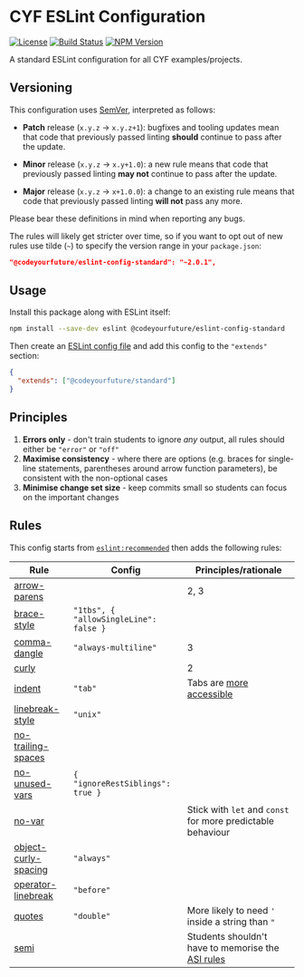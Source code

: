 # CYF ESLint Configuration

[![License](https://img.shields.io/npm/l/@codeyourfuture/eslint-config-standard.svg)](https://github.com/CodeYourFuture/eslint-config-standard/blob/master/LICENSE)
[![Build Status](https://travis-ci.org/CodeYourFuture/eslint-config-standard.svg?branch=master)](https://travis-ci.org/CodeYourFuture/eslint-config-standard)
[![NPM Version](https://img.shields.io/npm/v/@codeyourfuture/eslint-config-standard.svg)](https://www.npmjs.com/package/@codeyourfuture/eslint-config-standard)

A standard ESLint configuration for all CYF examples/projects.

## Versioning

This configuration uses [SemVer], interpreted as follows:

  - **Patch** release (`x.y.z` -> `x.y.z+1`): bugfixes and tooling updates mean that code that previously passed
    linting **should** continue to pass after the update.

  - **Minor** release (`x.y.z` -> `x.y+1.0`): a new rule means that code that previously passed linting **may not**
    continue to pass after the update.

  - **Major** release (`x.y.z` -> `x+1.0.0`): a change to an existing rule means that code that previously passed
    linting **will not** pass any more.

Please bear these definitions in mind when reporting any bugs.

The rules will likely get stricter over time, so if you want to opt out of new rules use tilde (`~`) to specify the
version range in your `package.json`:

```json
"@codeyourfuture/eslint-config-standard": "~2.0.1",
```

## Usage

Install this package along with ESLint itself:

```bash
npm install --save-dev eslint @codeyourfuture/eslint-config-standard
```

Then create an [ESLint config file] and add this config to the `"extends"` section:

```json
{
  "extends": ["@codeyourfuture/standard"]
}
```

## Principles

 1. **Errors only** - don't train students to ignore *any* output, all rules should either be `"error"` or `"off"`
 2. **Maximise consistency** - where there are options (e.g. braces for single-line statements, parentheses around arrow function parameters), be consistent with the non-optional cases
 3. **Minimise change set size** - keep commits small so students can focus on the important changes

## Rules

This config starts from [`eslint:recommended`][1] then adds the following rules:

| Rule | Config | Principles/rationale |
|------|--------|----------------------|
| [arrow-parens] | | 2, 3 |
| [brace-style] | `"1tbs", { "allowSingleLine": false }` | |
| [comma-dangle] | `"always-multiline"` | 3 |
| [curly] | | 2 |
| [indent] | `"tab"` | Tabs are [more accessible][2] |
| [linebreak-style] | `"unix"` | |
| [no-trailing-spaces] | | |
| [no-unused-vars] | `{ "ignoreRestSiblings": true }` | |
| [no-var] | | Stick with `let` and `const` for more predictable behaviour |
| [object-curly-spacing] | `"always"` | |
| [operator-linebreak] | `"before"` | |
| [quotes] | `"double"` | More likely to need `'` inside a string than `"` |
| [semi] | | Students shouldn't have to memorise the [ASI rules] |

  [1]: https://eslint.org/docs/user-guide/configuring#using-eslintrecommended
  [2]: https://www.reddit.com/r/javascript/comments/c8drjo/nobody_talks_about_the_real_reason_to_use_tabs/

  [arrow-parens]: https://eslint.org/docs/rules/arrow-parens
  [ASI rules]: https://developer.mozilla.org/en-US/docs/Web/JavaScript/Reference/Lexical_grammar#Automatic_semicolon_insertion
  [brace-style]: https://eslint.org/docs/rules/brace-style
  [comma-dangle]: https://eslint.org/docs/rules/comma-dangle
  [curly]: https://eslint.org/docs/rules/curly
  [ESLint config file]: https://eslint.org/docs/user-guide/configuring
  [indent]: https://eslint.org/docs/rules/indent
  [linebreak-style]: https://eslint.org/docs/rules/linebreak-style
  [no-trailing-spaces]: https://eslint.org/docs/rules/no-trailing-spaces
  [no-unused-vars]: https://eslint.org/docs/rules/no-unused-vars
  [no-var]: https://eslint.org/docs/rules/no-var
  [object-curly-spacing]: https://eslint.org/docs/rules/object-curly-spacing
  [operator-linebreak]: https://eslint.org/docs/rules/operator-linebreak
  [quotes]: https://eslint.org/docs/rules/quotes
  [semi]: https://eslint.org/docs/rules/semi
  [SemVer]: https://semver.org/
